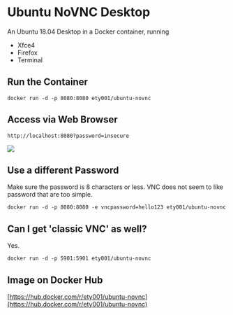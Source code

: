 # Ubuntu NoVNC Desktop

An Ubuntu 18.04 Desktop in a Docker container, running

* Xfce4
* Firefox
* Terminal

## Run the Container

`docker run -d -p 8080:8080 ety001/ubuntu-novnc`

## Access via Web Browser

`http://localhost:8080?password=insecure`

![](desktop1.png)

## Use a different Password

Make sure the password is 8 characters or less. VNC does not seem to like password that are too simple.

`docker run -d -p 8080:8080 -e vncpassword=hello123 ety001/ubuntu-novnc`

## Can I get 'classic VNC' as well?

Yes.

`docker run -d -p 5901:5901 ety001/ubuntu-novnc`

## Image on Docker Hub

[https://hub.docker.com/r/ety001/ubuntu-novnc](https://hub.docker.com/r/ety001/ubuntu-novnc)


